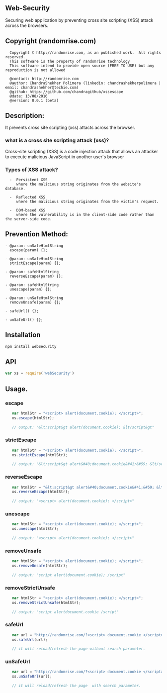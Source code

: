 ## Web-Security
   Securing web application by preventing cross site scripting (XSS) attack across the browsers.

## Copyright (randomrise.com)
      Copyright © http://randomrise.com, as an published work.  All rights reserved.
      This software is the property of randomrise technology
      This software intend to provide open source (FREE TO USE) but any reproduction is not allowed

      @contact: http://randomrise.com 
      @author: ChandraShekher Polimera (linkedin: chandrashekherpolimera | email: chandrashekher@techie.com)
      @github: https://github.com/chandragithub/xssescape
      @date: 13/08/2016
      @version: 0.0.1 (beta)
 
## Description: 
   It prevents cross site scripting (xss) attacts across the browser.
### what is a cross site scripting attack (xss)?
   Cross-site scripting (XSS) is a code injection attack that allows an attacker to execute malicious JavaScript in another user's browser

### Types of XSS attack?

      -  Persistent XSS
         where the malicious string originates from the website's database.
      
      -  Reflected XSS
         where the malicious string originates from the victim's request.
      
      -  DOM-based XSS
         where the vulnerability is in the client-side code rather than the server-side code.


## Prevention Method:

    - @param: unSafeHtmlString
      escape(param) {};

    - @param: unSafeHtmlString
      strictEscape(param) {};

    - @param: safeHtmlString
      reverseEscape(param) {};

    - @param: safeHtmlString
      unescape(param) {};

    - @param: unSafeHtmlString
      removeUnsafe(param) {};

    - safeUrl() {};

    - unSafeUrl() {};


## Installation

```sh
npm install webSecurity
```

## API

```js
var xs = require('webSecurity')
```

## Usage.
### escape

```js
   var htmlStr = "<script> alert(document.cookie); </script>";
   xs.escape(htmlStr);
   
   // output: "&lt;script&gt alert(document.cookie); &lt/script&gt"
```

### strictEscape

```js
   var htmlStr = "<script> alert(document.cookie); </script>";
   xs.strictEscape(htmlStr);
   
   // output: "&lt;script&gt alert&#40;document.cookie&#41;&#59; &lt/script&gt"
```

### reverseEscape

```js
   var htmlStr = "&lt;script&gt alert&#40;document.cookie&#41;&#59; &lt/script&gt";
   xs.reverseEscape(htmlStr);
   
   // output: "<script> alert(document.cookie); </script>"
```

### unescape

```js
   var htmlStr = "<script> alert(document.cookie); </script>";
   xs.unescape(htmlStr);
   
   // output: "<script> alert(document.cookie); </script>"
```

### removeUnsafe

```js
   var htmlStr = "<script> alert(document.cookie); </script>";
   xs.removeUnsafe(htmlStr);
   
   // output: "script alert(document.cookie); /script"
```

### removeStrictUnsafe

```js
   var htmlStr = "<script> alert(document.cookie); </script>";
   xs.removeStrictUnsafe(htmlStr);
   
   // output: "script alertdocument.cookie /script"
```

### safeUrl
 
```js
   var url = "http://randomrise.com/?<script> document.cookie </script>";
   xs.safeUrl(url);
   
   // it will reload/refresh the page without search parameter.
```

### unSafeUrl
 
```js
   var url = "http://randomrise.com/?<script> document.cookie </script>";
   xs.unSafeUrl(url);
   
   // it will reload/refresh the page  with search parameter.
```